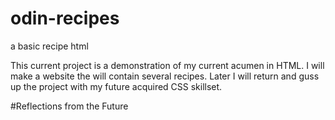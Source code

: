 # odin-recipes
a basic recipe html

This current project is a demonstration of my current acumen in HTML. I will make a website the will contain several recipes.
Later I will return and guss up the project with my future acquired CSS skillset.

#Reflections from the Future
